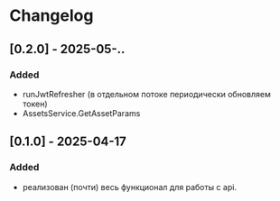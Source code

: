 # Changelog

## [0.2.0] - 2025-05-..
### Added
- runJwtRefresher (в отдельном потоке периодически обновляем токен)
- AssetsService.GetAssetParams

## [0.1.0] - 2025-04-17
### Added
- реализован (почти) весь функционал для работы с api.